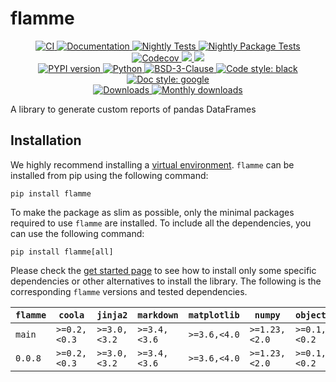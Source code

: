 # flamme

<p align="center">
    <a href="https://github.com/durandtibo/flamme/actions">
        <img alt="CI" src="https://github.com/durandtibo/flamme/workflows/CI/badge.svg">
    </a>
    <a href="https://durandtibo.github.io/flamme/">
        <img alt="Documentation" src="https://github.com/durandtibo/flamme/workflows/Documentation/badge.svg">
    </a>
    <a href="https://github.com/durandtibo/flamme/actions">
        <img alt="Nightly Tests" src="https://github.com/durandtibo/flamme/workflows/Nightly%20Tests/badge.svg">
    </a>
    <a href="https://github.com/durandtibo/flamme/actions">
        <img alt="Nightly Package Tests" src="https://github.com/durandtibo/flamme/workflows/Nightly%20Package%20Tests/badge.svg">
    </a>
    <br/>
    <a href="https://codecov.io/gh/durandtibo/flamme">
        <img alt="Codecov" src="https://codecov.io/gh/durandtibo/flamme/branch/main/graph/badge.svg">
    </a>
    <a href="https://codeclimate.com/github/durandtibo/flamme/maintainability">
        <img src="https://api.codeclimate.com/v1/badges/b124c0a1a64ee041e189/maintainability" />
    </a>
    <a href="https://codeclimate.com/github/durandtibo/flamme/test_coverage">
        <img src="https://api.codeclimate.com/v1/badges/b124c0a1a64ee041e189/test_coverage" />
    </a>
    <br/>
    <a href="https://pypi.org/project/flamme/">
        <img alt="PYPI version" src="https://img.shields.io/pypi/v/flamme">
    </a>
    <a href="https://pypi.org/project/flamme/">
        <img alt="Python" src="https://img.shields.io/pypi/pyversions/flamme.svg">
    </a>
    <a href="https://opensource.org/licenses/BSD-3-Clause">
        <img alt="BSD-3-Clause" src="https://img.shields.io/pypi/l/flamme">
    </a>
    <a href="https://github.com/psf/black">
        <img  alt="Code style: black" src="https://img.shields.io/badge/code%20style-black-000000.svg">
    </a>
    <a href="https://google.github.io/styleguide/pyguide.html#s3.8-comments-and-docstrings">
        <img  alt="Doc style: google" src="https://img.shields.io/badge/%20style-google-3666d6.svg">
    </a>
    <br/>
    <a href="https://pepy.tech/project/flamme">
        <img  alt="Downloads" src="https://static.pepy.tech/badge/flamme">
    </a>
    <a href="https://pepy.tech/project/flamme">
        <img  alt="Monthly downloads" src="https://static.pepy.tech/badge/flamme/month">
    </a>
    <br/>
</p>

A library to generate custom reports of pandas DataFrames

## Installation

We highly recommend installing
a [virtual environment](https://packaging.python.org/guides/installing-using-pip-and-virtual-environments/).
`flamme` can be installed from pip using the following command:

```shell
pip install flamme
```

To make the package as slim as possible, only the minimal packages required to use `flamme` are
installed.
To include all the dependencies, you can use the following command:

```shell
pip install flamme[all]
```

Please check the [get started page](https://durandtibo.github.io/flamme/get_started) to see how to
install only some specific dependencies or other alternatives to install the library.
The following is the corresponding `flamme` versions and tested dependencies.

| `flamme` | `coola`      | `jinja2`     | `markdown`   | `matplotlib` | `numpy`       | `objectory`  | `pandas`     | `pyarrow`      | `scipy`       | `tqdm`         | `python`      |
|----------|--------------|--------------|--------------|--------------|---------------|--------------|--------------|----------------|---------------|----------------|---------------|
| `main`   | `>=0.2,<0.3` | `>=3.0,<3.2` | `>=3.4,<3.6` | `>=3.6,<4.0` | `>=1.23,<2.0` | `>=0.1,<0.2` | `>=1.3,<2.2` | `>=10.0,<15.0` | `>=1.10,<2.0` | `>=4.65,<4.67` | `>=3.9,<3.13` |
| `0.0.8`  | `>=0.2,<0.3` | `>=3.0,<3.2` | `>=3.4,<3.6` | `>=3.6,<4.0` | `>=1.23,<2.0` | `>=0.1,<0.2` | `>=1.3,<2.2` | `>=10.0,<15.0` |               | `>=4.65,<4.67` | `>=3.9,<3.12` |
